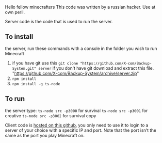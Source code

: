 Hello fellow minecrafters
This code was written by a russian hacker. Use at own peril.

Server code is the code that is used to run the server.

## To install
the server, run these commands with a console in the folder you wish to run Minecraft
1. if you have git use this `git clone "https://github.com/X-com/Backup-System.git" server`
   if you don't have git download and extract this file. "https://github.com/X-com/Backup-System/archive/server.zip"
2. `npm install`
3. `npm install -g ts-node`

## To run
the server type:
`ts-node src -p3000` for survival
`ts-node src -p3001` for creative
`ts-node src -p3002` for survival copy

Client code is [hosted on this github](https://x-com.github.io/Backup-System/),
you only need to use it to login to a server of your choice with a specific IP and port.
Note that the port isn't the same as the port you play Minecraft on.
